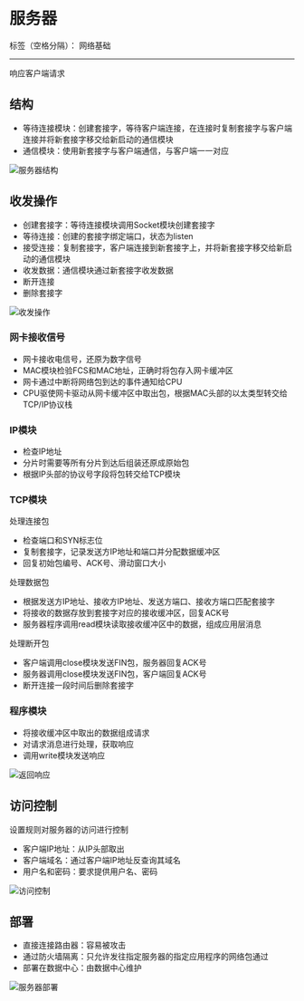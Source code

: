 # 服务器

标签（空格分隔）： 网络基础

---

响应客户端请求

## 结构

* 等待连接模块：创建套接字，等待客户端连接，在连接时复制套接字与客户端连接并将新套接字移交给新启动的通信模块
* 通信模块：使用新套接字与客户端通信，与客户端一一对应

![服务器结构](https://raw.githubusercontent.com/wchaochao/images/master/gitbook-network-base/server-construct.png)

## 收发操作

* 创建套接字：等待连接模块调用Socket模块创建套接字
* 等待连接：创建的套接字绑定端口，状态为listen
* 接受连接：复制套接字，客户端连接到新套接字上，并将新套接字移交给新启动的通信模块
* 收发数据：通信模块通过新套接字收发数据
* 断开连接
* 删除套接字

![收发操作](https://raw.githubusercontent.com/wchaochao/images/master/gitbook-network-base/server-dispatch.png)

### 网卡接收信号

* 网卡接收电信号，还原为数字信号
* MAC模块检验FCS和MAC地址，正确时将包存入网卡缓冲区
* 网卡通过中断将网络包到达的事件通知给CPU
* CPU驱使网卡驱动从网卡缓冲区中取出包，根据MAC头部的以太类型转交给TCP/IP协议栈

### IP模块

* 检查IP地址
* 分片时需要等所有分片到达后组装还原成原始包
* 根据IP头部的协议号字段将包转交给TCP模块

### TCP模块

处理连接包

* 检查端口和SYN标志位
* 复制套接字，记录发送方IP地址和端口并分配数据缓冲区
* 回复初始包编号、ACK号、滑动窗口大小

处理数据包

* 根据发送方IP地址、接收方IP地址、发送方端口、接收方端口匹配套接字
* 将接收的数据存放到套接字对应的接收缓冲区，回复ACK号
* 服务器程序调用read模块读取接收缓冲区中的数据，组成应用层消息

处理断开包

* 客户端调用close模块发送FIN包，服务器回复ACK号
* 服务器调用close模块发送FIN包，客户端回复ACK号
* 断开连接一段时间后删除套接字

### 程序模块

* 将接收缓冲区中取出的数据组成请求
* 对请求消息进行处理，获取响应
* 调用write模块发送响应

![返回响应](https://raw.githubusercontent.com/wchaochao/images/master/gitbook-network-base/server-response.png)

## 访问控制

设置规则对服务器的访问进行控制

* 客户端IP地址：从IP头部取出
* 客户端域名：通过客户端IP地址反查询其域名
* 用户名和密码：要求提供用户名、密码

![访问控制](https://raw.githubusercontent.com/wchaochao/images/master/gitbook-network-base/server-auth.png)

## 部署

* 直接连接路由器：容易被攻击
* 通过防火墙隔离：只允许发往指定服务器的指定应用程序的网络包通过
* 部署在数据中心：由数据中心维护

![服务器部署](https://raw.githubusercontent.com/wchaochao/images/master/gitbook-network-base/server-deploy.png)
